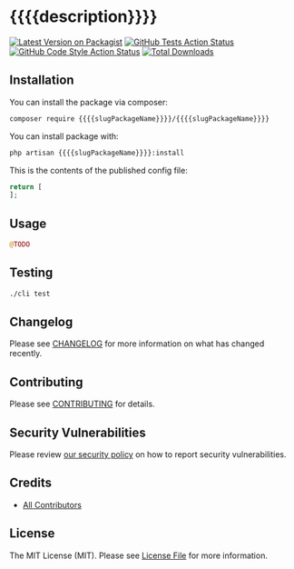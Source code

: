 # {{{{description}}}}

[![Latest Version on Packagist](https://img.shields.io/packagist/v/{{{{slugPackageName}}}}/{{{{slugPackageName}}}}.svg?style=flat-square)](https://packagist.org/packages/{{{{slugPackageName}}}}/{{{{slugPackageName}}}})
[![GitHub Tests Action Status](https://img.shields.io/github/actions/workflow/status/{{{{slugPackageName}}}}/{{{{slugPackageName}}}}/run-tests.yml?branch=main&label=tests&style=flat-square)](https://github.com/{{{{slugPackageName}}}}/{{{{slugPackageName}}}}/actions?query=workflow%3Arun-tests+branch%3Amain)
[![GitHub Code Style Action Status](https://img.shields.io/github/actions/workflow/status/{{{{slugPackageName}}}}/{{{{slugPackageName}}}}/fix-php-code-style-issues.yml?branch=main&label=code%20style&style=flat-square)](https://github.com/{{{{slugPackageName}}}}/{{{{slugPackageName}}}}/actions?query=workflow%3A"Fix+PHP+code+style+issues"+branch%3Amain)
[![Total Downloads](https://img.shields.io/packagist/dt/{{{{slugPackageName}}}}/{{{{slugPackageName}}}}.svg?style=flat-square)](https://packagist.org/packages/{{{{slugPackageName}}}}/{{{{slugPackageName}}}})

## Installation

You can install the package via composer:

```bash
composer require {{{{slugPackageName}}}}/{{{{slugPackageName}}}}
```

You can install package with:

```bash
php artisan {{{{slugPackageName}}}}:install
```

<!-- You can publish and run the migrations with:

```bash
php artisan vendor:publish --tag="{{{{slugPackageName}}}}-migrations"
php artisan migrate
```

You can publish the config file with:

```bash
php artisan vendor:publish --tag="{{{{slugPackageName}}}}-config"
``` -->

This is the contents of the published config file:

```php
return [
];
```

<!-- Optionally, you can publish the views using

```bash
php artisan vendor:publish --tag="{{{{slugPackageName}}}}-views"
``` -->

## Usage

```php
@TODO
```

## Testing

```bash
./cli test
```

## Changelog

Please see [CHANGELOG](CHANGELOG.md) for more information on what has changed recently.

## Contributing

Please see [CONTRIBUTING](CONTRIBUTING.md) for details.

## Security Vulnerabilities

Please review [our security policy](../../security/policy) on how to report security vulnerabilities.

## Credits

- [All Contributors](../../contributors)

## License

The MIT License (MIT). Please see [License File](LICENSE.md) for more information.
